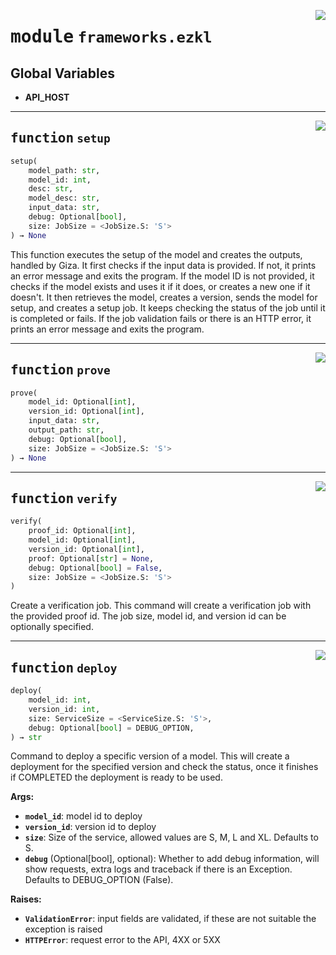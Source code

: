 <!-- markdownlint-disable -->

<a href="https://github.com/gizatechxyz/giza-cli/blob/main/giza/frameworks/ezkl.py#L0"><img align="right" style="float:right;" src="https://img.shields.io/badge/-source-cccccc?style=flat-square"></a>

# <kbd>module</kbd> `frameworks.ezkl`




**Global Variables**
---------------
- **API_HOST**

---

<a href="https://github.com/gizatechxyz/giza-cli/blob/main/giza/frameworks/ezkl.py#L32"><img align="right" style="float:right;" src="https://img.shields.io/badge/-source-cccccc?style=flat-square"></a>

## <kbd>function</kbd> `setup`

```python
setup(
    model_path: str,
    model_id: int,
    desc: str,
    model_desc: str,
    input_data: str,
    debug: Optional[bool],
    size: JobSize = <JobSize.S: 'S'>
) → None
```

This function executes the setup of the model and creates the outputs, handled by Giza. It first checks if the input data is provided. If not, it prints an error message and exits the program. If the model ID is not provided, it checks if the model exists and uses it if it does, or creates a new one if it doesn't. It then retrieves the model, creates a version, sends the model for setup, and creates a setup job. It keeps checking the status of the job until it is completed or fails. If the job validation fails or there is an HTTP error, it prints an error message and exits the program. 


---

<a href="https://github.com/gizatechxyz/giza-cli/blob/main/giza/frameworks/ezkl.py#L156"><img align="right" style="float:right;" src="https://img.shields.io/badge/-source-cccccc?style=flat-square"></a>

## <kbd>function</kbd> `prove`

```python
prove(
    model_id: Optional[int],
    version_id: Optional[int],
    input_data: str,
    output_path: str,
    debug: Optional[bool],
    size: JobSize = <JobSize.S: 'S'>
) → None
```






---

<a href="https://github.com/gizatechxyz/giza-cli/blob/main/giza/frameworks/ezkl.py#L231"><img align="right" style="float:right;" src="https://img.shields.io/badge/-source-cccccc?style=flat-square"></a>

## <kbd>function</kbd> `verify`

```python
verify(
    proof_id: Optional[int],
    model_id: Optional[int],
    version_id: Optional[int],
    proof: Optional[str] = None,
    debug: Optional[bool] = False,
    size: JobSize = <JobSize.S: 'S'>
)
```

Create a verification job. This command will create a verification job with the provided proof id. The job size, model id, and version id can be optionally specified. 


---

<a href="https://github.com/gizatechxyz/giza-cli/blob/main/giza/frameworks/ezkl.py#L322"><img align="right" style="float:right;" src="https://img.shields.io/badge/-source-cccccc?style=flat-square"></a>

## <kbd>function</kbd> `deploy`

```python
deploy(
    model_id: int,
    version_id: int,
    size: ServiceSize = <ServiceSize.S: 'S'>,
    debug: Optional[bool] = DEBUG_OPTION,
) → str
```

Command to deploy a specific version of a model. This will create a deployment for the specified version and check the status, once it finishes if COMPLETED the deployment is ready to be used. 



**Args:**
 
 - <b>`model_id`</b>:  model id to deploy 
 - <b>`version_id`</b>:  version id to deploy 
 - <b>`size`</b>:  Size of the service, allowed values are S, M, L and XL. Defaults to S. 
 - <b>`debug`</b> (Optional[bool], optional):  Whether to add debug information, will show requests, extra logs and traceback if there is an Exception. Defaults to DEBUG_OPTION (False). 



**Raises:**
 
 - <b>`ValidationError`</b>:  input fields are validated, if these are not suitable the exception is raised 
 - <b>`HTTPError`</b>:  request error to the API, 4XX or 5XX 



